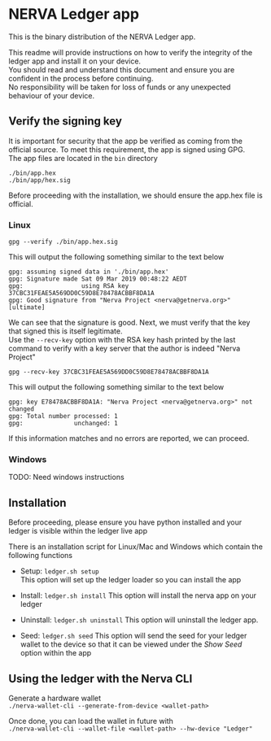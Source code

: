 
# NERVA Ledger app

This is the binary distribution of the NERVA Ledger app.

This readme will provide instructions on how to verify the integrity of the ledger app and install it on your device.  
You should read and understand this document and ensure you are confident in the process before continuing.  
No responsibility will be taken for loss of funds or any unexpected behaviour of your device.
 
## Verify the signing key

It is important for security that the app be verified as coming from the official source. To meet this requirement, the app is signed using GPG.  
The app files are located in the `bin` directory

`./bin/app.hex`  
`./bin/app/hex.sig`

Before proceeding with the installation, we should ensure the app.hex file is official.

### Linux

`gpg --verify ./bin/app.hex.sig`

This will output the following something similar to the text below

```
gpg: assuming signed data in './bin/app.hex'
gpg: Signature made Sat 09 Mar 2019 00:48:22 AEDT
gpg:                using RSA key 37CBC31FEAE5A569DD0C59D8E78478ACBBF8DA1A
gpg: Good signature from "Nerva Project <nerva@getnerva.org>" [ultimate]
```
We can see that the signature is good. Next, we must verify that the key that signed this is itself legitimate.  
Use the `--recv-key` option with the RSA key hash printed by the last command to verify with a key server that the 
author is indeed "Nerva Project"

`gpg --recv-key 37CBC31FEAE5A569DD0C59D8E78478ACBBF8DA1A`

This will output the following something similar to the text below

```
gpg: key E78478ACBBF8DA1A: "Nerva Project <nerva@getnerva.org>" not changed
gpg: Total number processed: 1
gpg:              unchanged: 1
```

If this information matches and no errors are reported, we can proceed.

### Windows

TODO: Need windows instructions

## Installation

Before proceeding, please ensure you have python installed and your ledger is visible within the ledger live app

There is an installation script for Linux/Mac and Windows which contain the following functions

- Setup: `ledger.sh setup`  
This option will set up the ledger loader so you can install the app

- Install: `ledger.sh install`
This option will install the nerva app on your ledger

- Uninstall: `ledger.sh uninstall`
This option will uninstall the ledger app.

- Seed: `ledger.sh seed`
This option will send the seed for your ledger wallet to the device so that it can be viewed under the *Show Seed* option within the app

## Using the ledger with the Nerva CLI

Generate a hardware wallet  
`./nerva-wallet-cli --generate-from-device <wallet-path>`

Once done, you can load the wallet in future with  
`./nerva-wallet-cli --wallet-file <wallet-path> --hw-device "Ledger"`
